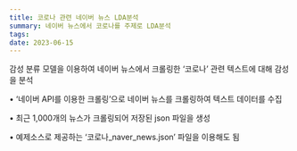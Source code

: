 ```yaml
---
title: 코로나 관련 네이버 뉴스 LDA분석
summary: 네이버 뉴스에서 코로나를 주제로 LDA분석
tags:
date: 2023-06-15
---
```


감성 분류 모델을 이용하여 네이버 뉴스에서 크롤링한 ‘코로나’ 관련 텍스트에 대해 감성을 분석


• ‘네이버 API를 이용한 크롤링’으로 네이버 뉴스를 크롤링하여 텍스트 데이터를 수집

• 최근 1,000개의 뉴스가 크롤링되어 저장된 json 파일을 생성

• 예제소스로 제공하는 ‘코로나_naver_news.json’ 파일을 이용해도 됨